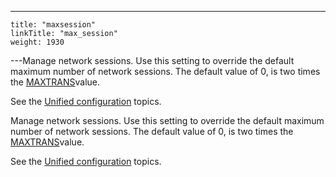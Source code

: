 ---
    title: "maxsession"
    linkTitle: "max_session"
    weight: 1930
---Manage network sessions. Use this setting to override the default maximum number of network sessions. The default value of 0, is two times the [MAXTRANS](../maxtrans)value.

See the [Unified configuration](../../../../admin_intro/uconf) topics.

Manage network sessions. Use this setting to override the default maximum number of network sessions. The default value of 0, is two times the [MAXTRANS](../maxtrans)value.

See the [Unified configuration](../../../../admin_intro/uconf) topics.

 
